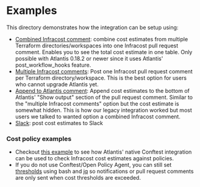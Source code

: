 # Examples

This directory demonstrates how the integration can be setup using:
- [Combined Infracost comment](./combined-infracost-comment/README.md): combine cost estimates from multiple Terraform directories/workspaces into one Infracost pull request comment. Enables you to see the total cost estimate in one table. Only possible with Atlantis 0.18.2 or newer since it uses Atlantis' post_workflow_hooks feature.
- [Multiple Infracost comments](./multiple-infracost-comments/README.md): Post one Infracost pull request comment per Terraform directory/workspace. This is the best option for users who cannot upgrade Atlantis yet.
- [Append to Atlantis comment](./append-to-atlantis-comments/README.md): Append cost estimates to the bottom of Atlantis' "Show output" section of the pull request comment. Similar to the "multiple Infracost comments" option but the cost estimate is somewhat hidden. This is how our legacy integration worked but most users we talked to wanted option a combined Infracost comment.
- [Slack](./slack/README.md): post cost estimates to Slack

### Cost policy examples

- Checkout [this example](./conftest/README.md) to see how Atlantis' native Conftest integration can be used to check Infracost cost estimates against policies.
- If you do not use Conftest/Open Policy Agent, you can still set [thresholds](./thresholds/README.md) using bash and [jq](https://stedolan.github.io/jq/) so notifications or pull request comments are only sent when cost thresholds are exceeded.

